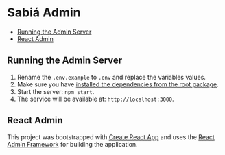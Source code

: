 # Sabiá Admin

- [Running the Admin Server](#running-the-admin-server)
- [React Admin](#react-admin)

## Running the Admin Server

1. Rename the `.env.example` to `.env` and replace the variables values.
2. Make sure you have [installed the dependencies from the root package](../../README.md#rocket-get-up-and-running).
3. Start the server: `npm start`.
2. The service will be available at: `http://localhost:3000`.

## React Admin

This project was bootstrapped with [Create React App](https://github.com/facebook/create-react-app) and uses the [React Admin Framework](https://marmelab.com/react-admin/Readme.html) for building the application.
